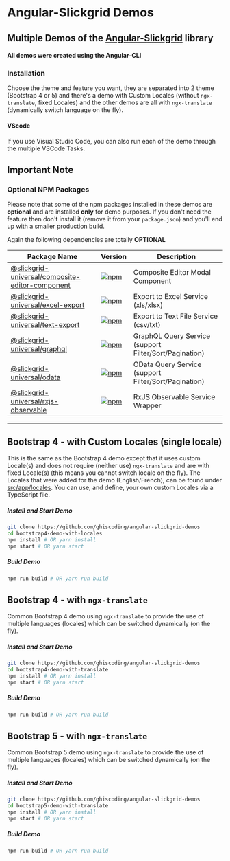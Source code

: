 # Angular-Slickgrid Demos
## Multiple Demos of the [Angular-Slickgrid](https://github.com/ghiscoding/Angular-Slickgrid) library
#### All demos were created using the Angular-CLI

### Installation
Choose the theme and feature you want, they are separated into 2 theme (Bootstrap 4 or 5) and there's a demo with Custom Locales (without `ngx-translate`, fixed Locales) and the other demos are all with `ngx-translate` (dynamically switch language on the fly).

#### VScode
If you use Visual Studio Code, you can also run each of the demo through the multiple VSCode Tasks.

## Important Note
### Optional NPM Packages
Please note that some of the npm packages installed in these demos are **optional** and are installed **only** for demo purposes. If you don't need the feature then don't install it (remove it from your `package.json`) and you'll end up with a smaller production build. 

Again the following dependencies are totally **OPTIONAL**

| Package Name | Version | Description |
| ------------ | ------- | ----------- |
| [@slickgrid-universal/composite-editor-component](https://github.com/ghiscoding/slickgrid-universal/tree/master/packages/composite-editor-component) | [![npm](https://img.shields.io/npm/v/@slickgrid-universal/composite-editor-component.svg?color=forest)](https://www.npmjs.com/package/@slickgrid-universal/composite-editor-component) | Composite Editor Modal Component | 
| [@slickgrid-universal/excel-export](https://github.com/ghiscoding/slickgrid-universal/tree/master/packages/excel-export) | [![npm](https://img.shields.io/npm/v/@slickgrid-universal/excel-export.svg?color=forest)](https://www.npmjs.com/package/@slickgrid-universal/excel-export) | Export to Excel Service (xls/xlsx) | 
| [@slickgrid-universal/text-export](https://github.com/ghiscoding/slickgrid-universal/tree/master/packages/text-export) | [![npm](https://img.shields.io/npm/v/@slickgrid-universal/text-export.svg?color=forest)](https://www.npmjs.com/package/@slickgrid-universal/text-export) | Export to Text File Service (csv/txt) |
| [@slickgrid-universal/graphql](https://github.com/ghiscoding/slickgrid-universal/tree/master/packages/graphql) | [![npm](https://img.shields.io/npm/v/@slickgrid-universal/graphql.svg?color=forest)](https://www.npmjs.com/package/@slickgrid-universal/graphql) | GraphQL Query Service (support Filter/Sort/Pagination) |
| [@slickgrid-universal/odata](https://github.com/ghiscoding/slickgrid-universal/tree/master/packages/odata) | [![npm](https://img.shields.io/npm/v/@slickgrid-universal/odata.svg?color=forest)](https://www.npmjs.com/package/@slickgrid-universal/odata) | OData Query Service (support Filter/Sort/Pagination) |
| [@slickgrid-universal/rxjs-observable](https://github.com/ghiscoding/slickgrid-universal/tree/master/packages/rxjs-observable) | [![npm](https://img.shields.io/npm/v/@slickgrid-universal/rxjs-observable.svg?color=forest)](https://www.npmjs.com/package/@slickgrid-universal/rxjs-observable) | RxJS Observable Service Wrapper |

---

## Bootstrap 4 - with Custom Locales (single locale)
This is the same as the Bootstrap 4 demo except that it uses custom Locale(s) and does not require (neither use) `ngx-translate` and are with fixed Locale(s) (this means you cannot switch locale on the fly). The Locales that were added for the demo (English/French), can be found under [src/app/locales](/bootstrap4-demo-with-locales/src/app/locales). You can use, and define, your own custom Locales via a TypeScript file.

##### Install and Start Demo
```bash
git clone https://github.com/ghiscoding/angular-slickgrid-demos
cd bootstrap4-demo-with-locales
npm install # OR yarn install
npm start # OR yarn start
```

##### Build Demo
```bash
npm run build # OR yarn run build
```

## Bootstrap 4 - with `ngx-translate`
Common Bootstrap 4 demo using `ngx-translate` to provide the use of multiple languages (locales) which can be switched dynamically (on the fly).

##### Install and Start Demo
```bash
git clone https://github.com/ghiscoding/angular-slickgrid-demos
cd bootstrap4-demo-with-translate
npm install # OR yarn install
npm start # OR yarn start
```

##### Build Demo
```bash
npm run build # OR yarn run build
```

## Bootstrap 5 - with `ngx-translate`
Common Bootstrap 5 demo using `ngx-translate` to provide the use of multiple languages (locales) which can be switched dynamically (on the fly).

##### Install and Start Demo
```bash
git clone https://github.com/ghiscoding/angular-slickgrid-demos
cd bootstrap5-demo-with-translate
npm install # OR yarn install
npm start # OR yarn start
```

##### Build Demo
```bash
npm run build # OR yarn run build
```
